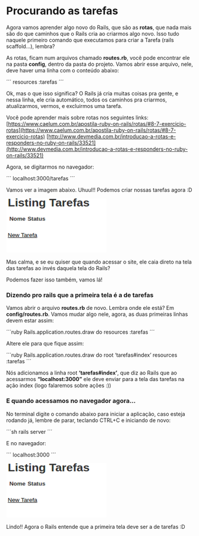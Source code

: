 # Procurando as tarefas

Agora vamos aprender algo novo do Rails, que são as **rotas**, que nada mais são do que caminhos que o Rails cria ao criarmos algo novo. Isso tudo naquele primeiro comando que executamos para criar a Tarefa (rails scaffold...), lembra?

As rotas, ficam num arquivos chamado **routes.rb**, você pode encontrar ele na pasta **config**, dentro da pasta do projeto. Vamos abrir esse arquivo, nele, deve haver uma linha com o conteúdo abaixo:

´´´
resources :tarefas
´´´

Ok, mas o que isso significa? O Rails já cria muitas coisas pra gente, e nessa linha, ele cria automático, todos os caminhos pra criarmos, atualizarmos, vermos, e excluirmos uma tarefa.

Você pode aprender mais sobre rotas nos seguintes links:
[https://www.caelum.com.br/apostila-ruby-on-rails/rotas/#8-7-exercicio-rotas](https://www.caelum.com.br/apostila-ruby-on-rails/rotas/#8-7-exercicio-rotas)
[http://www.devmedia.com.br/introducao-a-rotas-e-responders-no-ruby-on-rails/33521](http://www.devmedia.com.br/introducao-a-rotas-e-responders-no-ruby-on-rails/33521)


Agora, se digitarmos no navegador:

´´´
localhost:3000/tarefas
´´´

Vamos ver a imagem abaixo. Uhuul!! Podemos criar nossas tarefas agora :D

![Lista de Tarefas](images/7_procurando_tarefas/lista_tarefas.png)

Mas calma, e se eu quiser que quando acessar o site, ele caia direto na tela das tarefas ao invés daquela tela do Rails?

Podemos fazer isso também, vamos lá!

### Dizendo pro rails que a primeira tela é a de tarefas

Vamos abrir o arquivo **routes.rb** de novo. Lembra onde ele está? Em **config/routes.rb**.
Vamos mudar algo nele, agora, as duas primeiras linhas devem estar assim:

´´´ruby
Rails.application.routes.draw do
  resources :tarefas
´´´

Altere ele para que fique assim:

´´´ruby
Rails.application.routes.draw do
  root ‘tarefas#index’
  resources :tarefas
´´´

Nós adicionamos a linha root **‘tarefas#index’**, que diz ao Rails que ao acessarmos **“localhost:3000”** ele deve enviar para a tela das tarefas na ação index (logo falaremos sobre ações :)) 

### E quando acessamos no navegador agora...

No terminal digite o comando abaixo para iniciar a aplicação, caso esteja rodando já, lembre de parar, teclando CTRL+C e iniciando de novo:

´´´sh
rails server
´´´

E no navegador:

´´´
localhost:3000
´´´

![Lista de Tarefas](images/7_procurando_tarefas/lista_tarefas.png)

Lindo!! Agora o Rails entende que a primeira tela deve ser a de tarefas :D
